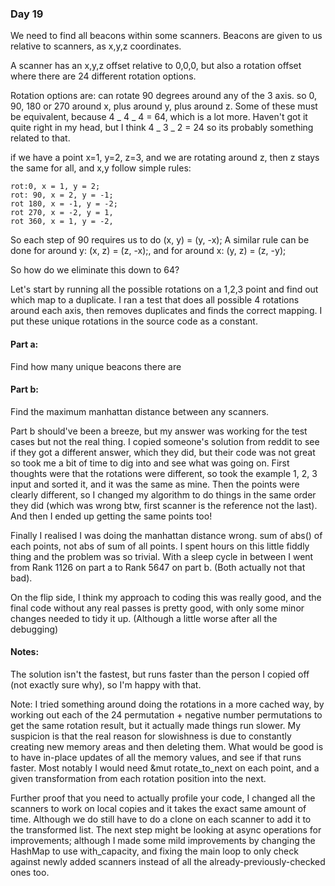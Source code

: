 ### Day 19

We need to find all beacons within some scanners. Beacons are given to us relative to scanners, as x,y,z coordinates.

A scanner has an x,y,z offset relative to 0,0,0, but also a rotation offset where there are 24 different rotation options.

Rotation options are: can rotate 90 degrees around any of the 3 axis. so 0, 90, 180 or 270 around x, plus around y, plus around z.
Some of these must be equivalent, because 4 _ 4 _ 4 = 64, which is a lot more. Haven't got it quite right in my head, but I think
4 _ 3 _ 2 = 24 so its probably something related to that.

if we have a point x=1, y=2, z=3, and we are rotating around z, then z stays the same for all, and x,y follow simple rules:

    rot:0, x = 1, y = 2;
    rot: 90, x = 2, y = -1;
    rot 180, x = -1, y = -2;
    rot 270, x = -2, y = 1,
    rot 360, x = 1, y = -2,

So each step of 90 requires us to do (x, y) = (y, -x);
A similar rule can be done for around y: (x, z) = (z, -x);, and for around x: (y, z) = (z, -y);

So how do we eliminate this down to 64?

Let's start by running all the possible rotations on a 1,2,3 point and find out which map to a duplicate. I ran a test that does all possible 4 rotations around
each axis, then removes duplicates and finds the correct mapping. I put these unique rotations in the source code as a constant.

#### Part a:

Find how many unique beacons there are

#### Part b:

Find the maximum manhattan distance between any scanners.

Part b should've been a breeze, but my answer was working for the test cases but not the real thing. I copied someone's solution from reddit to see if they
got a different answer, which they did, but their code was not great so took me a bit of time to dig into and see what was going on.
First thoughts were that the rotations were different, so took the example 1, 2, 3 input and sorted it, and it was the same as mine.
Then the points were clearly different, so I changed my algorithm to do things in the same order they did (which was wrong btw, first scanner is the reference not the last).
And then I ended up getting the same points too!

Finally I realised I was doing the manhattan distance wrong. sum of abs() of each points, not abs of sum of all points. I spent hours on this little fiddly thing
and the problem was so trivial. With a sleep cycle in between I went from Rank 1126 on part a to Rank 5647 on part b. (Both actually not that bad).

On the flip side, I think my approach to coding this was really good, and the final code without any real passes is pretty good, with only some minor changes needed to tidy it up. (Although a little worse after all the debugging)

#### Notes:

The solution isn't the fastest, but runs faster than the person I copied off (not exactly sure why), so I'm happy with that.

Note: I tried something around doing the rotations in a more cached way, by working out each of the 24 permutation + negative number permutations to get the same rotation result, but
it actually made things run slower. My suspicion is that the real reason for slowishness is due to constantly creating new memory areas and then deleting them. What would be good
is to have in-place updates of all the memory values, and see if that runs faster. Most notably I would need &mut rotate_to_next on each point, and a given transformation
from each rotation position into the next.

Further proof that you need to actually profile your code, I changed all the scanners to work on local copies and it takes the exact same amount of time. Although we do still have to do a
clone on each scanner to add it to the transformed list. The next step might be looking at async operations for improvements; although
I made some mild improvements by changing the HashMap to use with_capacity, and fixing the main loop to only check against newly added scanners instead
of all the already-previously-checked ones too.
